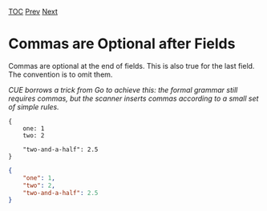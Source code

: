 [TOC](Readme.md) [Prev](fieldname.md) [Next](commaslists.md)

# Commas are Optional after Fields

Commas are optional at the end of fields.
This is also true for the last field.
The convention is to omit them.

<!-- Side Note -->
_CUE borrows a trick from Go to achieve this: the formal grammar still
requires commas, but the scanner inserts commas according to a small set
of simple rules._

<!-- CUE editor -->
```
{
    one: 1
    two: 2

    "two-and-a-half": 2.5
}
```


<!-- JSON result -->
```json
{
    "one": 1,
    "two": 2,
    "two-and-a-half": 2.5
}
```